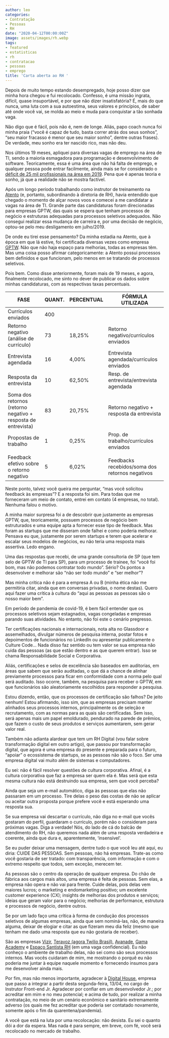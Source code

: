 ```yaml
---
author: leo
categories:
- Contratação
- Pessoas
- RH
date: "2020-04-12T00:00:00Z"
image: assets/images/rh.webp
tags:
- featured
- estatisticas
- rh
- contratacao
- pessoas
- emprego
title: 'Carta aberta ao RH '
---
```

Depois de muito tempo estando desempregado, hoje posso dizer que minha hora chegou e fui recolocado. Confesso, é uma missão ingrata, difícil, quase insuportável, e por que não dizer insatisfatória? É, mais do que nunca, uma luta com a sua autoestima, seus valores e princípios, de saber até onde você vai, se molda ao meio e muda para conquistar a tão sonhada vaga.

Não digo que é fácil, pois não é, nem de longe. Aliás, papo coach nunca foi minha praia (“você é capaz de tudo, basta correr atrás dos seus sonhos”, “seu maior fracasso é menor que seu maior sonho”, dentre outras frases). De verdade, meu sonho era ter nascido rico, mas não deu.

Nos últimos 19 meses, apliquei para diversas vagas de emprego na área de TI, sendo a maioria esmagadora para programação e desenvolvimento de software. Teoricamente, essa é uma área que não há falta de emprego, e qualquer pessoa pode entrar facilmente, ainda mais se for considerado o [déficit de 25 mil profissionais na área em 2019][deficit]. Pena que é apenas teoria e sonho, já que a realidade não se mostra factível.

Após um longo período trabalhando como instrutor de treinamento na [Atento][atento] (e, portanto, subordinando à diretoria de RH), havia entendido que chegado o momento de alçar novos voos e comecei a me candidatar a vagas na área de TI. Grande parte das candidaturas foram direcionadas para empresas GPTW, das quais se espera que tenham processos de negócio e estruturas adequadas para processos seletivos adequados. Não consegui realizar essa mudança de carreira e, por uma decisão de negócio, optou-se pelo meu desligamento em julho/2019.

De onde eu tirei esse pensamento? Da minha estadia na Atento, que à época em que lá estive, foi certificada diversas vezes como empresa [GPTW][gptw]. Não que não haja espaço para melhorias, todas as empresas têm. Mas uma coisa posso afirmar categoricamente: a Atento possui processos bem definidos e que funcionam, pelo menos em se tratando de processos seletivos.

Pois bem. Como disse anteriormente, foram mais de 19 meses, e agora, finalmente recolocado, me sinto no dever de publicar os dados sobre minhas candidaturas, com as respectivas taxas percentuais.

<div class="table-responsive">
    <table class="table table-bordered table-hover table-sm">
        <thead>
            <tr>
                <th scope="col">FASE</th>
                <th scope="col">QUANT.</th>
                <th scope="col">PERCENTUAL</th>
                <th scope="col">FÓRMULA UTILIZADA</th>
            </tr>
        </thead>
        <tbody>
            <tr>
                <td>Currículos enviados</td>
                <td>400</td>
                <td colspan="2"></td>
            </tr>
            <tr>
                <td>Retorno negativo (análise de currículo)</td>
                <td>73</td>
                <td>18,25%</td>
                <td>Retorno negativo/currículos enviados</td>
            </tr>
            <tr>
                <td>Entrevista agendada</td>
                <td>16</td>
                <td>4,00%</td>
                <td>Entrevista agendada/currículos enviados</td>
            </tr>
            <tr>
                <td>Resposta da entrevista</td>
                <td>10</td>
                <td>62,50%</td>
                <td>Resp. de entrevista/entrevista agendada</td>
            </tr>
            <tr>
                <td>Soma dos retornos (retorno negativo + resposta de entrevista)</td>
                <td>83</td>
                <td>20,75%</td>
                <td>Retorno negativo + resposta da entrevista</td>
            </tr>
            <tr>
                <td>Propostas de trabalho</td>
                <td>1</td>
                <td>0,25%</td>
                <td>Prop. de trabalho/currículos enviados</td>
            </tr>
            <tr>
                <td colspan="4"></td>
            </tr>
            <tr>
                <td>Feedback efetivo sobre o retorno negativo</td>
                <td>5</td>
                <td>6,02%</td>
                <td>Feedbacks recebidos/soma dos retornos negativos</td>
            </tr>
        </tbody>
    </table>
</div>

Neste ponto, talvez você queira me perguntar, “mas você solicitou feedback às empresas”? E a resposta foi sim. Para todas que me forneceram um meio de contato, entrei em contato (4 empresas, no total). Nenhuma falou o motivo.

A minha maior surpresa foi a de descobrir que justamente as empresas GPTW, que, teoricamente, possuem processos de negócio bem estruturados e uma equipe apta a fornecer esse tipo de feedback. Mas foram as startups que me disseram onde falhei e como poderia melhorar. Pensava eu que, justamente por serem startups e terem que acelerar e escalar seus modelos de negócios, eu não teria uma resposta mais assertiva. Ledo engano.

Uma das respostas que recebi, de uma grande consultoria de SP (que tem selo de GPTW de TI para SP), para um processo de trainee, foi “você foi bom, mas não podemos contratar todo mundo”. Sério? Os pontos a desenvolver e melhorar são “não ser todo mundo” e “ser melhor”?

Mas minha crítica não é para a empresa A ou B (minha ética não me permitiria citar, ainda que em conversas privadas, o nome destas). Quero aqui fazer uma crítica à cultura do “aqui as pessoas as pessoas são o nosso maior bem”.

Em período de pandemia de covid-19, é bem fácil entender que os processos seletivos sejam estagnados, vagas congeladas e empresas parando suas atividades. No entanto, não foi este o cenário pregresso.

Ter certificações nacionais e internacionais, nota alta no Glassdoor e assemelhados, divulgar números de pesquisa interna, postar fotos e depoimentos de funcionários no LinkedIn ou apresentar publicamente o Culture Code... Nada disso faz sentido ou tem valor se sua empresa não cuida das pessoas (as que estão dentro e as que querem entrar). Isso se chama Responsabilidade Social e Corporativa.

Aliás, certificações e selos de excelência são baseados em auditorias, em áreas que sabem que serão auditadas, o que dá a chance de alinhar previamente processos para ficar em conformidade com a norma pelo qual será auditado. Isso ocorre, também, na pesquisa para receber o GPTW, em que funcionários são aleatoriamente escolhidos para responder a pesquisa.

Estou dizendo, então, que os processos de certificação são falhos? De jeito nenhum! Estou afirmando, isso sim, que as empresas precisam manter alinhados seus processos internos, principalmente os de seleção e recrutamento, com as normas para as quais são certificadas. Sem isso, será apenas mais um papel emoldurado, pendurado na parede de prêmios, que fazem o custo de seus produtos e serviços aumentarem, sem gerar valor real.

Também não adianta alardear que tem um RH Digital (vou falar sobre transformação digital em outro artigo), que passou por transformação digital, que agora é uma empresa do presente e preparada para o futuro, “apoiar” o ecossistema de startups, se as pessoas não são o foco. Ser uma empresa digital vai muito além de sistemas e computadores.

Eu sei: não é fácil resolver questões de cultura corporativa. Afinal, é a cultura corporativa que faz a empresa ser quem ela é. Mas será que esta mesma cultura não está destruindo sua empresa, sem que você perceba?

Ainda que seja um e-mail automático, diga às pessoas que elas não passaram em um processo. Tire delas o peso das costas de não se aplicar ou aceitar outra proposta porque prefere você e está esperando uma resposta sua.

Se sua empresa vai descartar o currículo, não diga no e-mail que vocês gostaram do perfil, guardaram o currículo, porém não o consideram para próximas vagas. Diga a verdade! Nós, do lado de cá do balcão de atendimento do RH, não queremos nada além de uma resposta verdadeira e coerente, ainda que dura e, aparentemente, ‘insensível’.

Se eu puder deixar uma mensagem, dentre tudo o que você leu até aqui, eu diria: CUIDE DAS PESSOAS. Sem pessoas, não há empresas. Trate-as como você gostaria de ser tratado: com transparência, com informação e com o extremo respeito que todos, sem exceção, merecem ter.

As pessoas são o centro da operação de qualquer empresa. Do chão de fábrica aos cargos mais altos, uma empresa é feita de pessoas. Sem elas, a empresa não opera e não vai para frente. Cuide delas, pois delas vem maiores lucros; o marketing e endomarketing positivo; um excelente customer experience (CX); insights de melhorias dos produtos e serviços; ideias que geram valor para o negócio; melhorias de performance, estrutura e processos de negócio, dentre outros.

Se por um lado faço uma crítica à forma de condução dos processos seletivos de algumas empresas, ainda que sem nominá-las, não, de maneira alguma, deixar de elogiar e citar as que fizeram meu dia feliz (mesmo que tenham me dado uma resposta que eu não gostaria de receber).

São as empresas [Vizir][vizir], [Teravoz (agora Twilio Brasil)][twilio], [Avanade][avanade], [Gama Academy][gama] e [Espaço Santista RH][esrh] (em uma vaga confidencial). Eu não conheço o ambiente de trabalho delas, não sei como são seus processos internos. Mas vocês cuidaram de mim, me mostrando o porquê eu não poderia me juntar à equipe naquele momento e fornecendo insumos para me desenvolver ainda mais.

Por fim, mas não menos importante, agradecer à [Digital House][dhbr], empresa que passo a integrar a partir desta segunda-feira, 13/04, no cargo de Instrutor Front-end Jr. Agradecer por confiar em um desenvolvedor Jr.; por acreditar em mim e no meu potencial; e acima de tudo, por realizar a minha contratação, no meio de um cenário econômico e sanitário extremamente adverso (os quais me fez acreditar que poderia ser contatado novamente, somente após o fim da quarentena/pandemia).

A você que está na luta por uma recolocação: não desista. Eu sei o quanto dói a dor da espera. Mas nada é para sempre, em breve, com fé, você será recolocado no mercado de trabalho.

[avanade]: https://www.avanade.com/pt-br
[vizir]: https://vizir.com.br/
[twilio]: https://www.twilio.com/
[gama]: https://gama.academy/experience
[esrh]: http://esrh.com.br/category/vagas/
[dhbr]: https://www.digitalhouse.com/br
[deficit]: http://www.sindpd.org.br/sindpd/site/noticia.jsp?id=1565192199828
[atento]: http://www.atento.com/pt/atento-no-mundo/brasil
[gptw]: https://gptw.com.br/
